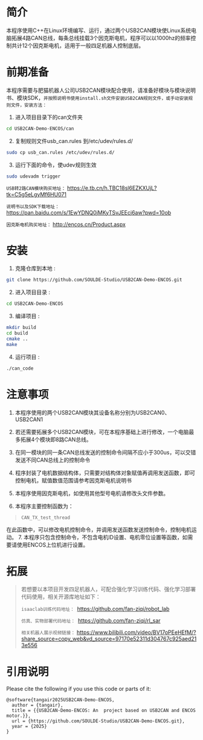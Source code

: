 

# 简介
   本程序使用C++在Linux环境编写、运行，通过两个USB2CAN模块使Linux系统电脑拓展4路CAN总线，每条总线挂载3个因克斯电机，程序可以以1000hz的频率控制共计12个因克斯电机，适用于一般四足机器人控制底层。


# 前期准备
本程序需要与肥猫机器人公司USB2CAN模块配合使用，请准备好模块与模块说明书、模块SDK，`并按照说明书使用install.sh文件安装USB2CAN规则文件，或手动安装规则文件，安装方法：`
1. 进入项目目录下的can文件夹
```bash
cd USB2CAN-Demo-ENCOS/can
```
2. 复制规则文件usb_can.rules 到/etc/udev/rules.d/
```bash
sudo cp usb_can.rules /etc/udev/rules.d/
```
3. 运行下面的命令，使udev规则生效
```bash
sudo udevadm trigger
```

```USB转2路CAN模块购买地址：```
https://e.tb.cn/h.TBC18sl6EZKXUjL?tk=C5g5eLgyMf6HU071

```说明书以及SDK下载地址：```
https://pan.baidu.com/s/1EwYDNQ0jMKyTSvJEEcj6aw?pwd=10ob

```因克斯电机购买地址：```
http://encos.cn/Product.aspx



# 安装
1. 克隆仓库到本地 :
```bash
git clone https://github.com/SOULDE-Studio/USB2CAN-Demo-ENCOS.git
```
2. 进入项目目录 :
```bash
cd USB2CAN-Demo-ENCOS
```
3. 编译项目 :
```bash
mkdir build
cd build
cmake ..
make
```
4. 运行项目 :
```bash
./can_code
```


# 注意事项
1. 本程序使用的两个USB2CAN模块其设备名称分别为USB2CAN0、USB2CAN1
2. 若还需要拓展多个USB2CAN模块，可在本程序基础上进行修改，一个电脑最多拓展4个模块即8路CAN总线。
3. 在同一模块的同一条CAN总线发送的控制命令间隔不应小于300us，可以交错发送不同CAN总线上的控制命令
4. 程序封装了电机数据结构体，只需要对结构体对象赋值再调用发送函数，即可控制电机，赋值数值范围请参考因克斯电机说明书
5. 本程序使用因克斯电机，如使用其他型号电机请修改头文件参数。

6. 本程序主要控制函数为：

>`CAN_TX_test_thread`

在此函数中，可以修改电机控制命令，并调用发送函数发送控制命令，控制电机运动。
7. 本程序只包含控制命令，不包含电机ID设置、电机零位设置等函数，如需要请使用ENCOS上位机进行设置。

# 拓展
> 若想要以本项目开发四足机器人，可配合强化学习训练代码、强化学习部署代码使用，相关开源库地址如下：
> 
> ```isaaclab训练代码地址： ```https://github.com/fan-ziqi/robot_lab
> 
>  ```仿真、实物部署代码地址： ```https://github.com/fan-ziqi/rl_sar
> 
>  ```相关机器人展示视频链接：``` https://www.bilibili.com/video/BV17oPEeHEfM/?share_source=copy_web&vd_source=97170e52311d304767c925aed213e556
> 



# 引用说明

Please cite the following if you use this code or parts of it:

```
@software{tangair2025USB2CAN-Demo-ENCOS,
  author = {tangair},
  title = {{USB2CAN-Demo-ENCOS: An  project based on USB2CAN and ENCOS motor.}},
  url = {https://github.com/SOULDE-Studio/USB2CAN-Demo-ENCOS.git},
  year = {2025}
}
```


